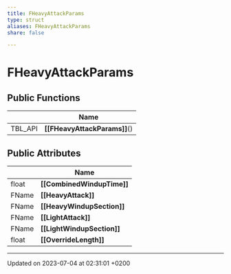```yaml
---
title: FHeavyAttackParams
type: struct
aliases: FHeavyAttackParams
share: false

---
```


# FHeavyAttackParams





## Public Functions

|                | Name           |
| -------------- | -------------- |
| TBL_API | **[[FHeavyAttackParams]]**() |

## Public Attributes

|                | Name           |
| -------------- | -------------- |
| float | **[[CombinedWindupTime]]**  |
| FName | **[[HeavyAttack]]**  |
| FName | **[[HeavyWindupSection]]**  |
| FName | **[[LightAttack]]**  |
| FName | **[[LightWindupSection]]**  |
| float | **[[OverrideLength]]**  |

-------------------------------

Updated on 2023-07-04 at 02:31:01 +0200